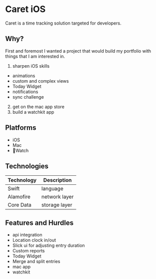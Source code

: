 # Caret iOS

Caret is a time tracking solution targeted for developers.

## Why?

First and foremost I wanted a project that would build my portfolio with things
that I am interested in.

1. sharpen iOS skills
  * animations
  * custom and complex views
  * Today Widget
  * notifications
  * sync challenge
2. get on the mac app store
3. build a watchkit app

## Platforms

* iOS
* Mac
* Watch

## Technologies

Technology | Description
------ | -------
Swift | language
Alamofire | network layer
Core Data | storage layer

## Features and Hurdles

* api integration
* Location clock in/out
* Slick ui for adjusting entry duration
* Custom reports
* Today Widget
* Merge and split entries
* mac app
* watchkit
